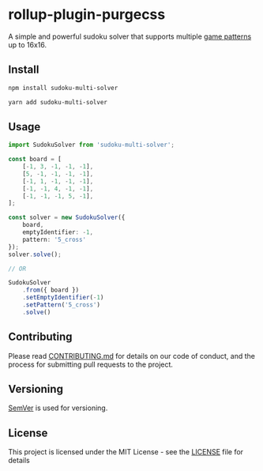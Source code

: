 # rollup-plugin-purgecss  
<!-- [![Build Status](https://travis-ci.org/FullHuman/rollup-plugin-purgecss.svg?branch=master)](https://travis-ci.org/FullHuman/rollup-plugin-purgecss) [![CircleCi](https://circleci.com/gh/FullHuman/rollup-plugin-purgecss/tree/master.svg?style=shield)]() [![dependencies Status](https://david-dm.org/fullhuman/rollup-plugin-purgecss/status.svg)](https://david-dm.org/fullhuman/rollup-plugin-purgecss) [![devDependencies Status](https://david-dm.org/fullhuman/rollup-plugin-purgecss/dev-status.svg)](https://david-dm.org/fullhuman/rollup-plugin-purgecss?type=dev)
[![Codacy Badge](https://api.codacy.com/project/badge/Grade/8ae0379b223a459ca1b704648e924d55)](https://www.codacy.com/app/FullHuman/rollup-plugin-purgecss?utm_source=github.com&amp;utm_medium=referral&amp;utm_content=FullHuman/rollup-plugin-purgecss&amp;utm_campaign=Badge_Grade)
[![npm](https://img.shields.io/npm/v/rollup-plugin-purgecss.svg)](https://www.npmjs.com/package/rollup-plugin-purgecss)
[![license](https://img.shields.io/github/license/fullhuman/rollup-plugin-purgecss.svg)]() [![Greenkeeper badge](https://badges.greenkeeper.io/FullHuman/rollup-plugin-purgecss.svg)](https://greenkeeper.io/) -->

A simple and powerful sudoku solver that supports multiple [game patterns](./docs/supported-patterns.md) up to 16x16.

## Install

```sh
npm install sudoku-multi-solver

yarn add sudoku-multi-solver
```

## Usage

```typescript
import SudokuSolver from 'sudoku-multi-solver';

const board = [
    [-1, 3, -1, -1, -1],
    [5, -1, -1, -1, -1],
    [-1, 1, -1, -1, -1],
    [-1, -1, 4, -1, -1],
    [-1, -1, -1, 5, -1],
];

const solver = new SudokuSolver({
    board,
    emptyIdentifier: -1,
    pattern: '5_cross'
});
solver.solve();

// OR

SudokuSolver
    .from({ board })
    .setEmptyIdentifier(-1)
    .setPattern('5_cross')
    .solve()
```

## Contributing

Please read [CONTRIBUTING.md](./.github/CONTRIBUTING.md) for details on our code of conduct, and the process for submitting pull requests to the project.

## Versioning

[SemVer](http://semver.org/) is used for versioning. 

## License

This project is licensed under the MIT License - see the [LICENSE](LICENSE) file for details